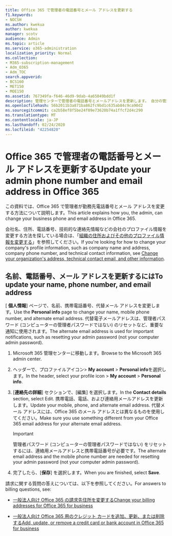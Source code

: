 ```yaml
---
title: Office 365 で管理者の電話番号とメール アドレスを更新する
f1.keywords:
- NOCSH
ms.author: kwekua
author: kwekua
manager: scotv
audience: Admin
ms.topic: article
ms.service: o365-administration
localization_priority: Normal
ms.collection:
- M365-subscription-management
- Adm_O365
- Adm_TOC
search.appverid:
- BCS160
- MET150
- MOE150
ms.assetid: 767349fa-f646-46d9-9dab-4a65049bdd1f
description: 管理センターで管理者の電話番号とメールアドレスを更新します。 自分の管理者パスワードをリセットする場合は、この情報が必要になります。
ms.openlocfilehash: 56b2011b3a871ba862fc9bd1c635ab84c9ca90d2
ms.sourcegitcommit: ca2b58ef8f5be24f09e73620b74a1ffcf2d4c290
ms.translationtype: MT
ms.contentlocale: ja-JP
ms.lasthandoff: 02/24/2020
ms.locfileid: "42254820"
---
```

# <a name="update-your-admin-phone-number-and-email-address-in-office-365"></a><span data-ttu-id="3f59e-104">Office 365 で管理者の電話番号とメール アドレスを更新する</span><span class="sxs-lookup"><span data-stu-id="3f59e-104">Update your admin phone number and email address in Office 365</span></span>

<span data-ttu-id="3f59e-105">この資料では、Office 365 で管理者が勤務先電話番号とメール アドレスを変更する方法について説明します。</span><span class="sxs-lookup"><span data-stu-id="3f59e-105">This article explains how you, the admin, can change your business phone and email address in Office 365.</span></span>
  
<span data-ttu-id="3f59e-106">会社名、住所、電話番号、技術的な連絡先情報などの会社のプロファイル情報を変更する方法を探している場合は、「[組織の住所およびその他のプロファイル情報を変更する](change-address-contact-and-more.md)」を参照してください。</span><span class="sxs-lookup"><span data-stu-id="3f59e-106">If you're looking for how to change your company's profile information, such as company name and address, company phone number, and technical contact information, see [Change your organization's address, technical contact email, and other information](change-address-contact-and-more.md).</span></span>
  
## <a name="to-update-your-name-phone-number-and-email-address"></a><span data-ttu-id="3f59e-107">名前、電話番号、メール アドレスを更新するには</span><span class="sxs-lookup"><span data-stu-id="3f59e-107">To update your name, phone number, and email address</span></span>

<span data-ttu-id="3f59e-108">[ **個人情報**] ページで、名前、携帯電話番号、代替メール アドレスを変更します。</span><span class="sxs-lookup"><span data-stu-id="3f59e-108">Use the **Personal info** page to change your name, mobile phone number, and alternate email address.</span></span> <span data-ttu-id="3f59e-109">代替電子メールアドレスは、管理者パスワード (コンピューターの管理者パスワードではない) のリセットなど、重要な通知に使用されます。</span><span class="sxs-lookup"><span data-stu-id="3f59e-109">The alternate email address is used for important notifications, such as resetting your admin password (not your computer admin password).</span></span> 
  
1. <span data-ttu-id="3f59e-110">Microsoft 365 管理センターに移動します。</span><span class="sxs-lookup"><span data-stu-id="3f59e-110">Browse to the Microsoft 365 admin center.</span></span>

2. <span data-ttu-id="3f59e-111">ヘッダーで、プロファイルアイコン\> **My account** \> **Personal info**を選択します。</span><span class="sxs-lookup"><span data-stu-id="3f59e-111">In the header, select your profile icon \> **My account** \> **Personal info**.</span></span>

3. <span data-ttu-id="3f59e-112">[**連絡先の詳細**] セクションで、[編集] を選択します。</span><span class="sxs-lookup"><span data-stu-id="3f59e-112">In the **Contact details** section, select Edit.</span></span> <span data-ttu-id="3f59e-113">携帯電話、電話、および連絡用メールアドレスを更新します。</span><span class="sxs-lookup"><span data-stu-id="3f59e-113">Update your mobile, phone, and alternate email address.</span></span> <span data-ttu-id="3f59e-114">代替メール アドレスには、Office 365 のメール アドレスとは異なるものを使用してください。</span><span class="sxs-lookup"><span data-stu-id="3f59e-114">Make sure you use something different from your Office 365 email address for your alternate email address.</span></span>

    > [!IMPORTANT]
    > <span data-ttu-id="3f59e-115">管理者パスワード (コンピューターの管理者パスワードではない) をリセットするには、連絡用メールアドレスと携帯電話番号が必要です。</span><span class="sxs-lookup"><span data-stu-id="3f59e-115">The alternate email address and the mobile phone number are needed for resetting your admin password (not your computer admin password).</span></span>

4. <span data-ttu-id="3f59e-116">完了したら、[**保存**] を選択します。</span><span class="sxs-lookup"><span data-stu-id="3f59e-116">When you are finished, select **Save**.</span></span>
  
<span data-ttu-id="3f59e-117">請求に関する質問の答えについては、以下を参照してください。</span><span class="sxs-lookup"><span data-stu-id="3f59e-117">For answers to billing questions, see:</span></span>
  
- [<span data-ttu-id="3f59e-118">一般法人向け Office 365 の請求先住所を変更する</span><span class="sxs-lookup"><span data-stu-id="3f59e-118">Change your billing addresses for Office 365 for business</span></span>](../../commerce/billing-and-payments/change-your-billing-addresses.md)

- [<span data-ttu-id="3f59e-119">一般法人向け Office 365 用のクレジット カードを追加、更新、または削除する</span><span class="sxs-lookup"><span data-stu-id="3f59e-119">Add, update, or remove a credit card or bank account in Office 365 for business</span></span>](../../commerce/billing-and-payments/add-update-or-remove-credit-card-or-bank-account.md)